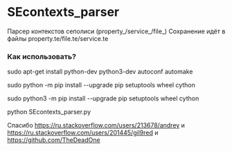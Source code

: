 # SEcontexts_parser
Парсер контекстов сеполиси (property_/service_/file_)
Сохранение идёт в файлы property.te/file.te/service.te
### Как использовать?
sudo apt-get install python-dev python3-dev autoconf automake

sudo python -m pip install --upgrade pip setuptools wheel cython

sudo python3 -m pip install --upgrade pip setuptools wheel cython

python SEcontexts_parser.py

Спасибо https://ru.stackoverflow.com/users/213678/andrey и https://ru.stackoverflow.com/users/201445/gil9red и https://github.com/TheDeadOne
